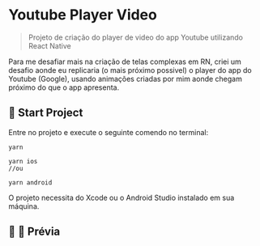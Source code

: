 # Youtube Player Video

> Projeto de criação do player de video do app Youtube utilizando React Native

Para me desafiar mais na criação de telas complexas em RN, criei um desafio aonde eu replicaria (o mais próximo possivel) o player do app do Youtube (Google), usando animações criadas por mim aonde chegam próximo do que o app apresenta.

## :rocket: Start Project

Entre no projeto e execute o seguinte comendo no terminal:

    yarn

    yarn ios
    //ou

    yarn android

O projeto necessita do Xcode ou o Android Studio instalado em sua máquina.

## :calling: :tada: Prévia

![]()
